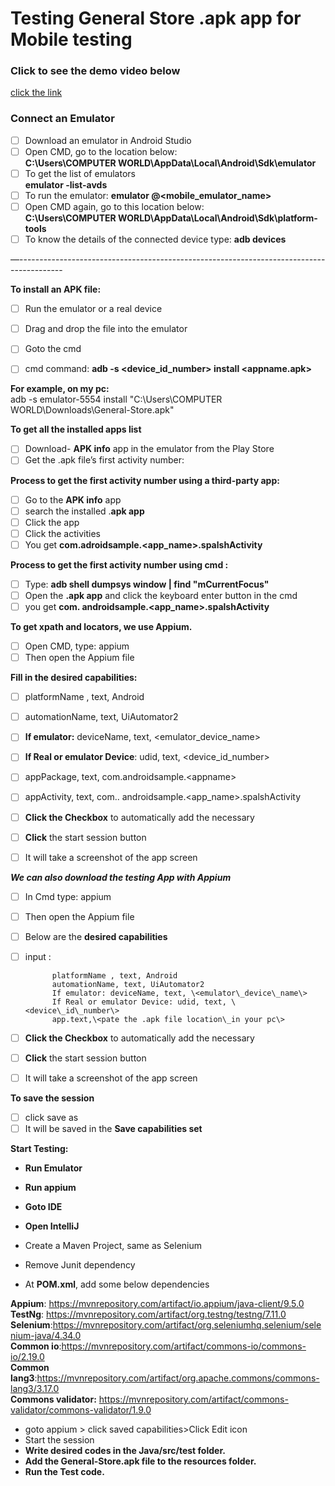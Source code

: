 # Testing General Store .apk app for Mobile testing

### Click to see the demo video below
[click the link](https://drive.google.com/file/d/1Ds1fLjtaaNjor0CAg6hC-NQHANIVumv7/view?usp=sharing)

### **Connect an Emulator**

- [ ] Download an emulator in Android Studio  
- [ ] Open CMD, go to the location below:  
      **C:\\Users\\COMPUTER WORLD\\AppData\\Local\\Android\\Sdk\\emulator**  
- [ ] To get the list of emulators  
       **emulator \-list-avds**  
- [ ] To run the emulator: **emulator @\<mobile\_emulator\_name\>**  
- [ ] Open CMD again, go to this location below:  
      **C:\\Users\\COMPUTER WORLD\\AppData\\Local\\Android\\Sdk\\platform-tools**  
- [ ] To know the details of the connected device type: **adb devices**

—-----------------------------------------------------------------------------------------

**To install an APK file:**

- [ ] Run the emulator or a real device  
- [ ] Drag and drop the file into the emulator  
- [ ] Goto the cmd  
- [ ] cmd command: **adb \-s \<device\_id\_number\> install \<appname.apk\>**

   
**For example, on my pc:**   
                        adb \-s emulator-5554 install "C:\\Users\\COMPUTER WORLD\\Downloads\\General-Store.apk"

**To get all the installed apps list**

- [ ] Download- **APK info** app in the emulator from the Play Store  
- [ ] Get the .apk file’s first activity number:

**Process to get the first activity number using a third-party app:**

- [ ] Go to the **APK info** app  
- [ ] search the installed .**apk app**  
- [ ] Click the app  
- [ ] Click the activities  
- [ ] You get **com.adroidsample.\<app\_name\>.spalshActivity**

**Process to get the first activity number using cmd :** 

- [ ] Type: **adb shell dumpsys window | find "mCurrentFocus"**  
- [ ] Open the **.apk app** and click the keyboard enter button in the cmd  
- [ ] you get **com. androidsample.\<app\_name\>.spalshActivity**

**To get xpath and locators, we use Appium.**

- [ ] Open CMD, type: appium  
- [ ] Then open the Appium file 

**Fill in the desired capabilities:**

- [ ] platformName , text, Android  
- [ ] automationName, text, UiAutomator2  
- [ ] **If emulator:** deviceName, text, \<emulator\_device\_name\>  
- [ ] **If Real or emulator Device**: udid, text, \<device\_id\_number\>  
- [ ] appPackage, text, com.androidsample.\<appname\>  
- [ ] appActivity, text, com.. androidsample.\<app\_name\>.spalshActivity

- [ ] **Click the Checkbox** to automatically add the necessary   
- [ ] **Click** the start session button  
- [ ] It will take a screenshot of the app screen

***We can also download the testing App with Appium***

- [ ] In Cmd type:  appium  
- [ ] Then open the Appium file   
- [ ] Below are the **desired capabilities**  
- [ ] input : 

            platformName , text, Android  
            automationName, text, UiAutomator2  
            If emulator: deviceName, text, \<emulator\_device\_name\>  
            If Real or emulator Device: udid, text, \<device\_id\_number\>  
            app.text,\<pate the .apk file location\_in your pc\>

- [ ] **Click the Checkbox** to automatically add the necessary   
- [ ] **Click** the start session button  
- [ ] It will take a screenshot of the app screen

**To save the session**

- [ ] click save as   
- [ ] It will be saved in the **Save capabilities set**

**Start Testing:**

* **Run Emulator**  
* **Run appium**  
* **Goto IDE**   
* **Open IntelliJ**

* Create a Maven Project, same as Selenium   
* Remove Junit dependency  
* At **POM.xml**, add some below dependencies

**Appium**: https://mvnrepository.com/artifact/io.appium/java-client/9.5.0   
**TestNg**: https://mvnrepository.com/artifact/org.testng/testng/7.11.0  
**Selenium**:https://mvnrepository.com/artifact/org.seleniumhq.selenium/selenium-java/4.34.0  
**Common io**:https://mvnrepository.com/artifact/commons-io/commons-io/2.19.0  
**Common lang3**:https://mvnrepository.com/artifact/org.apache.commons/commons-lang3/3.17.0  
**Commons validator:** https://mvnrepository.com/artifact/commons-validator/commons-validator/1.9.0

* goto appium \> click saved capabilities\>Click Edit icon  
* Start the session
* **Write desired codes in the Java/src/test folder.**  
* **Add the General-Store.apk file to the resources folder.**  
* **Run the Test code.**

